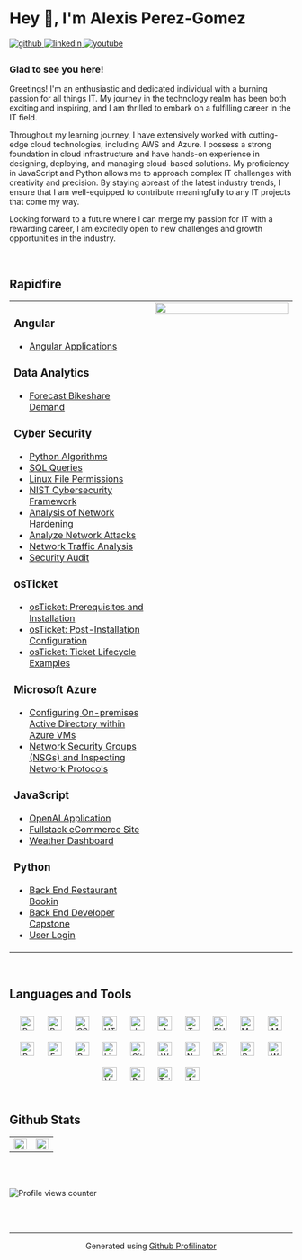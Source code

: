 # Hey 👋, I'm Alexis Perez-Gomez  
  

<a href="https://github.com/aperezgomez" target="_blank">
<img src=https://img.shields.io/badge/github-%2324292e.svg?&style=for-the-badge&logo=github&logoColor=white alt=github style="margin-bottom: 5px;" />
</a>
<a href="https://linkedin.com/in/alexis-perez-gomez-mba-43988520a" target="_blank">
<img src=https://img.shields.io/badge/linkedin-%231E77B5.svg?&style=for-the-badge&logo=linkedin&logoColor=white alt=linkedin style="margin-bottom: 5px;" />
</a>
<a href="https://www.youtube.com/user/@alpha_revert" target="_blank">
<img src=https://img.shields.io/badge/youtube-%23EE4831.svg?&style=for-the-badge&logo=youtube&logoColor=white alt=youtube style="margin-bottom: 5px;" />
</a>  
  



### Glad to see you here!  
Greetings! I'm an enthusiastic and dedicated individual with a burning passion for all things IT. My journey in the technology realm has been both exciting and inspiring, and I am thrilled to embark on a fulfilling career in the IT field.

Throughout my learning journey, I have extensively worked with cutting-edge cloud technologies, including AWS and Azure. I possess a strong foundation in cloud infrastructure and have hands-on experience in designing, deploying, and managing cloud-based solutions. My proficiency in JavaScript and Python allows me to approach complex IT challenges with creativity and precision. By staying abreast of the latest industry trends, I ensure that I am well-equipped to contribute meaningfully to any IT projects that come my way.

Looking forward to a future where I can merge my passion for IT with a rewarding career, I am excitedly open to new challenges and growth opportunities in the industry.  
  

<br/>  


## Rapidfire  
<table><tr><td valign="top" width="50%">



### Angular
- [Angular Applications](https://github.com/aperezgomez/angular)




### Data Analytics
- [Forecast Bikeshare Demand](https://github.com/aperezgomez/Forecast_bikeshare_demand) 




### Cyber Security  
- [Python Algorithms](https://github.com/aperezgomez/Python_algorithm)  
- [SQL Queries](https://github.com/aperezgomez/SQL_queries)  
- [Linux File Permissions](https://github.com/aperezgomez/-Linux_file_permissions)
- [NIST Cybersecurity Framework](https://github.com/aperezgomez/NIST_Cybersecurity_Framework)
- [Analysis of Network Hardening](https://github.com/aperezgomez/Analysis_of_network_hardening)
- [Analyze Network Attacks](https://github.com/aperezgomez/Analyze_network_attacks)
- [Network Traffic Analysis](https://github.com/aperezgomez/Cybersecurity_Network_Traffic_Analysis)
- [Security Audit](https://github.com/aperezgomez/Cyber_Security_Audit)




### osTicket  
- [osTicket: Prerequisites and Installation](https://github.com/aperezgomez/osticket-prereqs)  
- [osTicket: Post-Installation Configuration](https://github.com/aperezgomez/post-install-config)  
- [osTicket: Ticket Lifecycle Examples](https://github.com/aperezgomez/ticket-lifecycle)  
  



### Microsoft Azure  
- [Configuring On-premises Active Directory within Azure VMs](https://github.com/aperezgomez/configure-ad)  
- [Network Security Groups (NSGs) and Inspecting Network Protocols](https://github.com/aperezgomez/azure-network-protocols)  
  



### JavaScript  
- [OpenAI Application](https://github.com/aperezgomez/gpt-new-copy)  
- [Fullstack eCommerce Site](https://github.com/aperezgomez/ecommerce)
- [Weather Dashboard](https://github.com/aperezgomez/weather-app)
  



### Python  
- [Back End Restaurant Bookin](https://github.com/aperezgomez/LittleLemon-Booking)
- [Back End Developer Capstone](https://github.com/aperezgomez/workspace)
- [User Login](https://github.com/aperezgomez/user-login-python-files)  


</td><td valign="top" width="50%">

<div align="center">
<img src="https://mir-s3-cdn-cf.behance.net/project_modules/disp/3c6de320601695.562ee09238dde.gif" align="center" style="width: 100%" />
</div>  


</td></tr></table>  

<br/>  


## Languages and Tools  
<div align="center">  
<a href="https://reactjs.org/" target="_blank"><img style="margin: 10px" src="https://profilinator.rishav.dev/skills-assets/react-original-wordmark.svg" alt="React" height="25" /></a>  
<a href="https://getbootstrap.com/docs/3.4/javascript/" target="_blank"><img style="margin: 10px" src="https://profilinator.rishav.dev/skills-assets/bootstrap-plain.svg" alt="Bootstrap" height="25" /></a>  
<a href="https://www.w3schools.com/css/" target="_blank"><img style="margin: 10px" src="https://profilinator.rishav.dev/skills-assets/css3-original-wordmark.svg" alt="CSS3" height="25" /></a>  
<a href="https://en.wikipedia.org/wiki/HTML5" target="_blank"><img style="margin: 10px" src="https://profilinator.rishav.dev/skills-assets/html5-original-wordmark.svg" alt="HTML5" height="25" /></a>  
<a href="https://www.javascript.com/" target="_blank"><img style="margin: 10px" src="https://profilinator.rishav.dev/skills-assets/javascript-original.svg" alt="JavaScript" height="25" /></a>  
<a href="https://aws.amazon.com/" target="_blank"><img style="margin: 10px" src="https://profilinator.rishav.dev/skills-assets/amazonwebservices-original-wordmark.svg" alt="AWS" height="25" /></a>  
<a href="https://www.typescriptlang.org/" target="_blank"><img style="margin: 10px" src="https://profilinator.rishav.dev/skills-assets/typescript-original.svg" alt="TypeScript" height="25" /></a>  
<a href="https://www.php.net/" target="_blank"><img style="margin: 10px" src="https://profilinator.rishav.dev/skills-assets/php-original.svg" alt="PHP" height="25" /></a>  
<a href="https://www.mysql.com/" target="_blank"><img style="margin: 10px" src="https://profilinator.rishav.dev/skills-assets/mysql-original-wordmark.svg" alt="MySQL" height="25" /></a>  
<a href="https://www.mongodb.com/" target="_blank"><img style="margin: 10px" src="https://profilinator.rishav.dev/skills-assets/mongodb-original-wordmark.svg" alt="MongoDB" height="25" /></a>  
<a href="https://www.python.org/" target="_blank"><img style="margin: 10px" src="https://profilinator.rishav.dev/skills-assets/python-original.svg" alt="Python" height="25" /></a>  
<a href="https://expressjs.com/" target="_blank"><img style="margin: 10px" src="https://profilinator.rishav.dev/skills-assets/express-original-wordmark.svg" alt="Express.js" height="25" /></a>  
<a href="https://www.gnu.org/software/bash/" target="_blank"><img style="margin: 10px" src="https://profilinator.rishav.dev/skills-assets/gnu_bash-icon.svg" alt="Bash" height="25" /></a>  
<a href="https://www.linux.org/" target="_blank"><img style="margin: 10px" src="https://profilinator.rishav.dev/skills-assets/linux-original.svg" alt="Linux" height="25" /></a>  
<a href="https://github.com/" target="_blank"><img style="margin: 10px" src="https://profilinator.rishav.dev/skills-assets/git-scm-icon.svg" alt="Git" height="25" /></a>  
<a href="https://wordpress.com/" target="_blank"><img style="margin: 10px" src="https://profilinator.rishav.dev/skills-assets/wordpress.png" alt="WordPress" height="25" /></a>  
<a href="https://nodejs.org/" target="_blank"><img style="margin: 10px" src="https://profilinator.rishav.dev/skills-assets/nodejs-original-wordmark.svg" alt="Node.js" height="25" /></a>  
<a href="https://www.djangoproject.com/" target="_blank"><img style="margin: 10px" src="https://profilinator.rishav.dev/skills-assets/django-original.svg" alt="Django" height="25" /></a>  
<a href="https://docs.microsoft.com/en-us/powershell/" target="_blank"><img style="margin: 10px" src="https://profilinator.rishav.dev/skills-assets/powershell.png" alt="PowerShell" height="25" /></a>  
<a href="https://woocommerce.com/" target="_blank"><img style="margin: 10px" src="https://profilinator.rishav.dev/skills-assets/woocommerce.png" alt="WooCommerce" height="25" /></a>  
<a href="https://vuejs.org/" target="_blank"><img style="margin: 10px" src="https://profilinator.rishav.dev/skills-assets/vuejs-original-wordmark.svg" alt="Vue.js" height="25" /></a>  
<a href="https://redux.js.org/" target="_blank"><img style="margin: 10px" src="https://profilinator.rishav.dev/skills-assets/redux-original.svg" alt="Redux" height="25" /></a>  
<a href="https://www.tailwindcss.com/" target="_blank"><img style="margin: 10px" src="https://profilinator.rishav.dev/skills-assets/tailwindcss.svg" alt="Tailwind CSS" height="25" /></a>  
<a href="https://azure.microsoft.com/en-in/" target="_blank"><img style="margin: 10px" src="https://profilinator.rishav.dev/skills-assets/microsoft_azure-icon.svg" alt="Azure" height="25" /></a>  
</div>  

<br/>  


## Github Stats  
<table><tr><td valign="top" width="50%">

<img src="https://github-readme-stats.vercel.app/api?username=aperezgomez&show_icons=true&count_private=true&hide_border=true" align="left" style="width: 100%" />

</td><td valign="top" width="50%">

<img src="https://github-readme-stats.vercel.app/api/top-langs/?username=aperezgomez&hide_border=true&layout=compact" align="left" style="width: 100%" />

</td></tr></table>  

<br/>  

  

<br/>  

![Profile views counter](https://komarev.com/ghpvc/?username=aperezgomez&&style=flat-square)  
  

<br/>  


<br />

----
<div align="center">Generated using <a href="https://profilinator.rishav.dev/" target="_blank">Github Profilinator</a></div>
